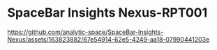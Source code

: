 # SpaceBar Insights Nexus-RPT001

https://github.com/analytic-space/SpaceBar-Insights-Nexus/assets/163823882/67e54914-62e5-4249-aa18-07990441203e

